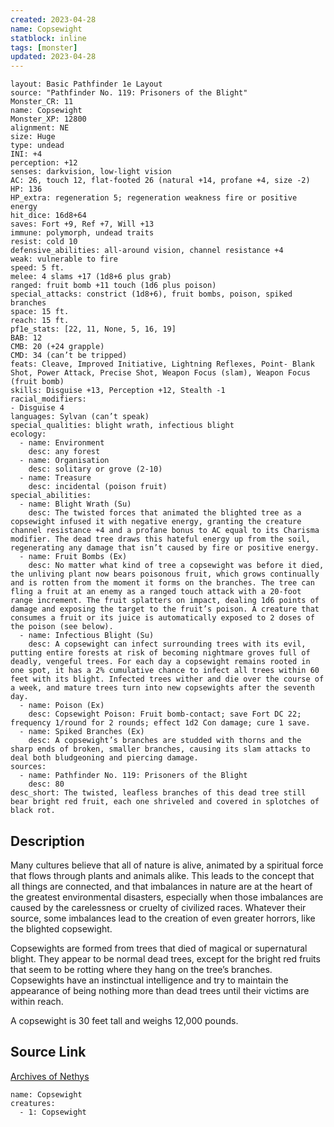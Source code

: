 ```yaml
---
created: 2023-04-28
name: Copsewight
statblock: inline
tags: [monster]
updated: 2023-04-28
---
```

```statblock
layout: Basic Pathfinder 1e Layout
source: "Pathfinder No. 119: Prisoners of the Blight"
Monster_CR: 11
name: Copsewight
Monster_XP: 12800
alignment: NE
size: Huge
type: undead
INI: +4
perception: +12
senses: darkvision, low-light vision
AC: 26, touch 12, flat-footed 26 (natural +14, profane +4, size -2)
HP: 136
HP_extra: regeneration 5; regeneration weakness fire or positive energy
hit_dice: 16d8+64
saves: Fort +9, Ref +7, Will +13
immune: polymorph, undead traits
resist: cold 10
defensive_abilities: all-around vision, channel resistance +4
weak: vulnerable to fire
speed: 5 ft.
melee: 4 slams +17 (1d8+6 plus grab)
ranged: fruit bomb +11 touch (1d6 plus poison)
special_attacks: constrict (1d8+6), fruit bombs, poison, spiked branches
space: 15 ft.
reach: 15 ft.
pf1e_stats: [22, 11, None, 5, 16, 19]
BAB: 12
CMB: 20 (+24 grapple)
CMD: 34 (can’t be tripped)
feats: Cleave, Improved Initiative, Lightning Reflexes, Point- Blank Shot, Power Attack, Precise Shot, Weapon Focus (slam), Weapon Focus (fruit bomb)
skills: Disguise +13, Perception +12, Stealth -1
racial_modifiers:
- Disguise 4
languages: Sylvan (can’t speak)
special_qualities: blight wrath, infectious blight
ecology:
  - name: Environment
    desc: any forest
  - name: Organisation
    desc: solitary or grove (2-10)
  - name: Treasure
    desc: incidental (poison fruit)
special_abilities:
  - name: Blight Wrath (Su)
    desc: The twisted forces that animated the blighted tree as a copsewight infused it with negative energy, granting the creature channel resistance +4 and a profane bonus to AC equal to its Charisma modifier. The dead tree draws this hateful energy up from the soil, regenerating any damage that isn’t caused by fire or positive energy.
  - name: Fruit Bombs (Ex)
    desc: No matter what kind of tree a copsewight was before it died, the unliving plant now bears poisonous fruit, which grows continually and is rotten from the moment it forms on the branches. The tree can fling a fruit at an enemy as a ranged touch attack with a 20-foot range increment. The fruit splatters on impact, dealing 1d6 points of damage and exposing the target to the fruit’s poison. A creature that consumes a fruit or its juice is automatically exposed to 2 doses of the poison (see below).
  - name: Infectious Blight (Su)
    desc: A copsewight can infect surrounding trees with its evil, putting entire forests at risk of becoming nightmare groves full of deadly, vengeful trees. For each day a copsewight remains rooted in one spot, it has a 2% cumulative chance to infect all trees within 60 feet with its blight. Infected trees wither and die over the course of a week, and mature trees turn into new copsewights after the seventh day.
  - name: Poison (Ex)
    desc: Copsewight Poison: Fruit bomb-contact; save Fort DC 22; frequency 1/round for 2 rounds; effect 1d2 Con damage; cure 1 save.
  - name: Spiked Branches (Ex)
    desc: A copsewight’s branches are studded with thorns and the sharp ends of broken, smaller branches, causing its slam attacks to deal both bludgeoning and piercing damage.
sources:
  - name: Pathfinder No. 119: Prisoners of the Blight
    desc: 80
desc_short: The twisted, leafless branches of this dead tree still bear bright red fruit, each one shriveled and covered in splotches of black rot.
```
## Description
Many cultures believe that all of nature is alive, animated by a spiritual force that flows through plants and animals alike. This leads to the concept that all things are connected, and that imbalances in nature are at the heart of the greatest environmental disasters, especially when those imbalances are caused by the carelessness or cruelty of civilized races. Whatever their source, some imbalances lead to the creation of even greater horrors, like the blighted copsewight.

Copsewights are formed from trees that died of magical or supernatural blight. They appear to be normal dead trees, except for the bright red fruits that seem to be rotting where they hang on the tree’s branches. Copsewights have an instinctual intelligence and try to maintain the appearance of being nothing more than dead trees until their victims are within reach.

A copsewight is 30 feet tall and weighs 12,000 pounds.
## Source Link
[Archives of Nethys](https://aonprd.com/MonsterDisplay.aspx?ItemName=Copsewight)
```encounter-table
name: Copsewight
creatures:
  - 1: Copsewight
```
